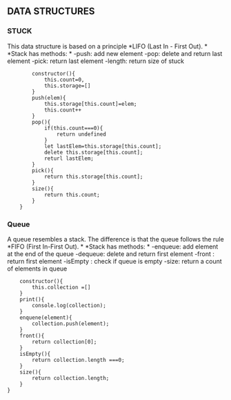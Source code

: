 ## DATA STRUCTURES 

### STUCK

This data structure is based on a principle *LIFO (Last In - First Out). *
*Stack has methods: *
-push: add new element
-pop: delete and return last element
-pick: return last element
-length: return size of stuck

``` class Stuck{
        constructor(){
            this.count=0,
            this.storage=[]
        }
        push(elem){
            this.storage[this.count]=elem;
            this.count++
        }
        pop(){
            if(this.count===0){
                return undefined
            }
            let lastElem=this.storage[this.count];
            delete this.storage[this.count];
            returl lastElem;
        }
        pick(){
            return this.storage[this.count];
        }
        size(){
            return this.count;
        }
    }
```

### Queue

A queue resembles a stack. The difference is that the queue follows the rule *FIFO (First In-First Out). *
*Stack has methods: *
-enqueue: add element at the end of the queue
-dequeue: delete and return first element 
-front : return first element
-isEmpty : check if queue is empty
-size: return a count of elements in queue

``` class Queue{
    constructor(){
        this.collection =[]
    }
    print(){
        console.log(collection);
    }
    enquene(element){
        collection.push(element);
    }
    front(){
        return collection[0];
    }
    isEmpty(){
        return collection.length ===0;
    }
    size(){
        return collection.length;
    }
}